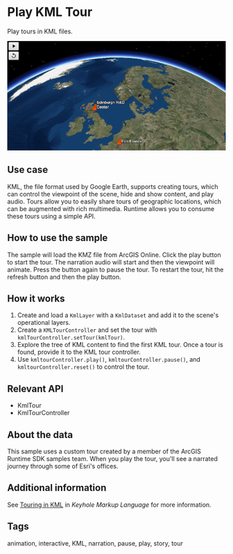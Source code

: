 # Play KML Tour

Play tours in KML files.

![Image of play KML tour](PlayAKMLTour.png)

## Use case

KML, the file format used by Google Earth, supports creating tours, which can control the viewpoint of the scene, hide and show content, and play audio. Tours allow you to easily share tours of geographic locations, which can be augmented with rich multimedia. Runtime allows you to consume these tours using a simple API.

## How to use the sample

The sample will load the KMZ file from ArcGIS Online. Click the play button to start the tour. The narration audio will start and then the viewpoint will animate. Press the button again to pause the tour. To restart the tour, hit the refresh button and then the play button.

## How it works

1. Create and load a `KmlLayer` with a `KmlDataset` and add it to the scene's operational layers.
2. Create a `KMLTourController` and set the tour with `kmlTourController.setTour(kmlTour)`.
3. Explore the tree of KML content to find the first KML tour. Once a tour is found, provide it to the KML tour controller.
4. Use `kmltourController.play()`, `kmltourController.pause()`, and `kmltourController.reset()` to control the tour.

## Relevant API

* KmlTour
* KmlTourController

## About the data

This sample uses a custom tour created by a member of the ArcGIS Runtime SDK samples team. When you play the tour, you'll see a narrated journey through some of Esri's offices.

## Additional information

See [Touring in KML](https://developers.google.com/kml/documentation/touring) in *Keyhole Markup Language* for more information.

## Tags

animation, interactive, KML, narration, pause, play, story, tour

